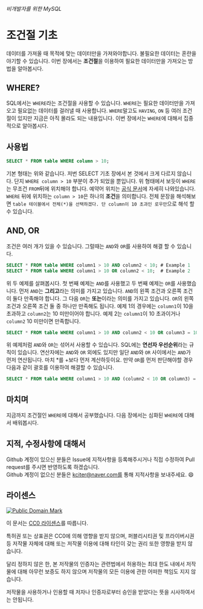 ###### 비개발자를 위한 MySQL
# 조건절 기초

데이터를 가져올 때 목적에 맞는 데이터만을 가져와야합니다. 불필요한 데이터는 혼란을 야기할 수 있습니다. 이번 장에서는 **조건절**을 이용하여 필요한 데이터만을 가져오는 방법을 알아봅시다.

## WHERE?
SQL에서는 `WHERE`라는 조건절을 사용할 수 있습니다. `WHERE`는 필요한 데이터만을 가져오고 필요없는 데이터를 걸러낼 때 사용합니다. `WHERE`말고도 `HAVING`, `ON` 등 여러 조건절이 있지만 지금은 아직 몰라도 되는 내용입니다. 이번 장에서는 `WHERE`에 대해서 집중적으로 알아봅시다.

## 사용법
```sql
SELECT * FROM table WHERE column > 10;
```
기본 형태는 위와 같습니다. 저번 SELECT 기초 장에서 본 것에서 크게 다르지 않습니다. 단지 `WHERE column > 10` 부분이 추가 되었을 뿐입니다. 위 형태에서 보듯이 `WHERE`는 무조건 `FROM`뒤에 위치해야 합니다. 예약어 위치는 [공식 문서](http://dev.mysql.com/doc/refman/5.7/en/select.html)에 자세히 나와있습니다. `WHERE` 뒤에 위치하는 `column > 10`은 하나의 **조건**을 의미합니다. 전체 문장을 해석해보면 `table 테이블에서 전체(*)을 선택하겠다. 단 column이 10 초과인 로우만`으로 해석 할 수 있습니다.

## AND, OR
조건은 여러 개가 있을 수 있습니다. 그럴때는 `AND`와 `OR`를 사용하여 해결 할 수 있습니다.

```sql
SELECT * FROM table WHERE column1 > 10 AND column2 < 10; # Example 1
SELECT * FROM table WHERE column1 > 10 OR column2 < 10;  # Example 2
```

위 두 예제를 살펴봅시다. 첫 번째 예제는 `AND`를 사용했고 두 번째 예제는 `OR`를 사용했습니다. 먼저 `AND`는 **그리고**라는 의미를 가지고 있습니다. `AND`의 왼쪽 조건과 오른쪽 조건이 둘다 만족해야 합니다. 그 다음 `OR`는 **또는**이라는 의미를 가지고 있습니다. `OR`의 왼쪽 조건과 오른쪽 조건 둘 중 하나만 만족해도 됩니다. 예제 1의 경우에는 `column1`이 10을 초과하고 `column2`는 10 미만이어야 합니다. 예제 2는 `column1`이 10 초과이거나 `column2` 10 미만이면 만족합니다.

```sql
SELECT * FROM table WHERE column1 > 10 AND column2 < 10 OR column3 = 10;
```

위 예제처럼 `AND`와 `OR`는 섞어서 사용할 수 있습니다. SQL에는 **연선자 우선순위**라는 규칙이 있습니다. 연산자에는 `AND`와 `OR` 외에도 있지만 일단 `AND`와 `OR` 사이에서는 `AND`가 먼저 연산됩니다. 마치 *를 +보다 먼저 계산하듯이요. 만약 `OR`를 먼저 판단해야할 경우 다음과 같이 괄호를 이용하여 해결할 수 있습니다.

```sql
SELECT * FROM table WHERE column1 > 10 AND (column2 < 10 OR column3) = 10;
```

## 마치며
지금까지 조건절인 `WHERE`에 대해서 공부했습니다. 다음 장에서는 심화된 `WHERE`에 대해서 배워봅시다.

## 지적, 수정사항에 대해서
Github 계정이 있으신 분들은 Issue에 지적사항을 등록해주시거나 직접 수정하여 Pull request를 주시면 반영하도록 하겠습니다. <br>Github 계정이 없으신 분들은 kciter@naver.com를 통해 지적사항을 보내주세요. :smile:

## 라이센스
<a rel="license" href="http://creativecommons.org/publicdomain/mark/1.0/">
<img src="https://licensebuttons.net/p/mark/1.0/88x31.png" alt="Public Domain Mark" />
</a>

이 문서는 [CC0 라이센스](LICENSE)를 따릅니다.

특허권 또는 상표권은 CC0에 의해 영향을 받지 않으며, 퍼블리시티권 및 프라이버시권 등 저작물 자체에 대해 또는 저작물 이용에 대해 타인이 갖는 권리 또한 영향을 받지 않습니다.

달리 정하지 않은 한, 본 저작물의 인증자는 관련법에서 허용하는 최대 한도 내에서 저작물에 대해 아무런 보증도 하지 않으며 저작물의 모든 이용에 관한 어떠한 책임도 지지 않습니다.

저작물을 사용하거나 인용할 때 저자나 인증자로부터 승인을 받았다는 뜻을 시사하여서는 안됩니다.
